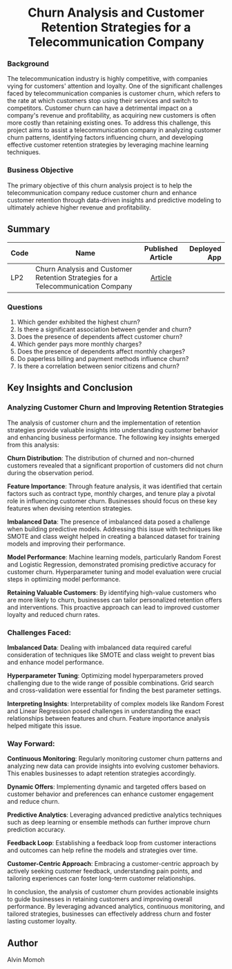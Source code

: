 # <center>Churn Analysis and Customer Retention Strategies for a Telecommunication Company</center>

### Background
The telecommunication industry is highly competitive, with companies vying for customers' attention and loyalty. One of the significant challenges faced by telecommunication companies is customer churn, which refers to the rate at which customers stop using their services and switch to competitors. Customer churn can have a detrimental impact on a company's revenue and profitability, as acquiring new customers is often more costly than retaining existing ones. To address this challenge, this project aims to assist a telecommunication company in analyzing customer churn patterns, identifying factors influencing churn, and developing effective customer retention strategies by leveraging machine learning techniques.

###  Business Objective
The primary objective of this churn analysis project is to help the telecommunication company reduce customer churn and enhance customer retention through data-driven insights and predictive modeling to ultimately achieve higher revenue and profitability.


## Summary
| Code      | Name        | Published Article |  Deployed App |
|-----------|-------------|:-------------:|------:|
| LP2 | Churn Analysis and Customer Retention Strategies for a Telecommunication Company |  [Article](https://medium.com/@chipmnkal/churn-analysis-and-customer-retention-strategies-for-a-telecommunication-company-136b82b1c27e)      |          |

### Questions
1. Which gender exhibited the highest churn?
2. Is there a significant association between gender and churn?
3. Does the presence of dependents affect customer churn? 
4. Which gender pays more monthly charges? 
5. Does the presence of dependents affect monthly charges?
6. Do paperless billing and payment methods influence churn?  
7. Is there a correlation between senior citizens and churn?

## Key Insights and Conclusion
### Analyzing Customer Churn and Improving Retention Strategies

The analysis of customer churn and the implementation of retention strategies provide valuable insights into understanding customer behavior and enhancing business performance. The following key insights emerged from this analysis:

**Churn Distribution**: The distribution of churned and non-churned customers revealed that a significant proportion of customers did not churn during the observation period. 

**Feature Importance**: Through feature analysis, it was identified that certain factors such as contract type, monthly charges, and tenure play a pivotal role in influencing customer churn. Businesses should focus on these key features when devising retention strategies.

**Imbalanced Data**: The presence of imbalanced data posed a challenge when building predictive models. Addressing this issue with techniques like SMOTE and class weight helped in creating a balanced dataset for training models and improving their performance.

**Model Performance**: Machine learning models, particularly Random Forest and Logistic Regression, demonstrated promising predictive accuracy for customer churn. Hyperparameter tuning and model evaluation were crucial steps in optimizing model performance.

**Retaining Valuable Customers**: By identifying high-value customers who are more likely to churn, businesses can tailor personalized retention offers and interventions. This proactive approach can lead to improved customer loyalty and reduced churn rates.

### Challenges Faced:

**Imbalanced Data**: Dealing with imbalanced data required careful consideration of techniques like SMOTE and class weight to prevent bias and enhance model performance.

**Hyperparameter Tuning**: Optimizing model hyperparameters proved challenging due to the wide range of possible combinations. Grid search and cross-validation were essential for finding the best parameter settings.

**Interpreting Insights**: Interpretability of complex models like Random Forest and Linear Regression posed challenges in understanding the exact relationships between features and churn. Feature importance analysis helped mitigate this issue.

### Way Forward:

**Continuous Monitoring**: Regularly monitoring customer churn patterns and analyzing new data can provide insights into evolving customer behaviors. This enables businesses to adapt retention strategies accordingly.

**Dynamic Offers**: Implementing dynamic and targeted offers based on customer behavior and preferences can enhance customer engagement and reduce churn.

**Predictive Analytics**: Leveraging advanced predictive analytics techniques such as deep learning or ensemble methods can further improve churn prediction accuracy.

**Feedback Loop**: Establishing a feedback loop from customer interactions and outcomes can help refine the models and strategies over time.

**Customer-Centric Approach**: Embracing a customer-centric approach by actively seeking customer feedback, understanding pain points, and tailoring experiences can foster long-term customer relationships.

In conclusion, the analysis of customer churn provides actionable insights to guide businesses in retaining customers and improving overall performance. By leveraging advanced analytics, continuous monitoring, and tailored strategies, businesses can effectively address churn and foster lasting customer loyalty.


## Author
Alvin Momoh

